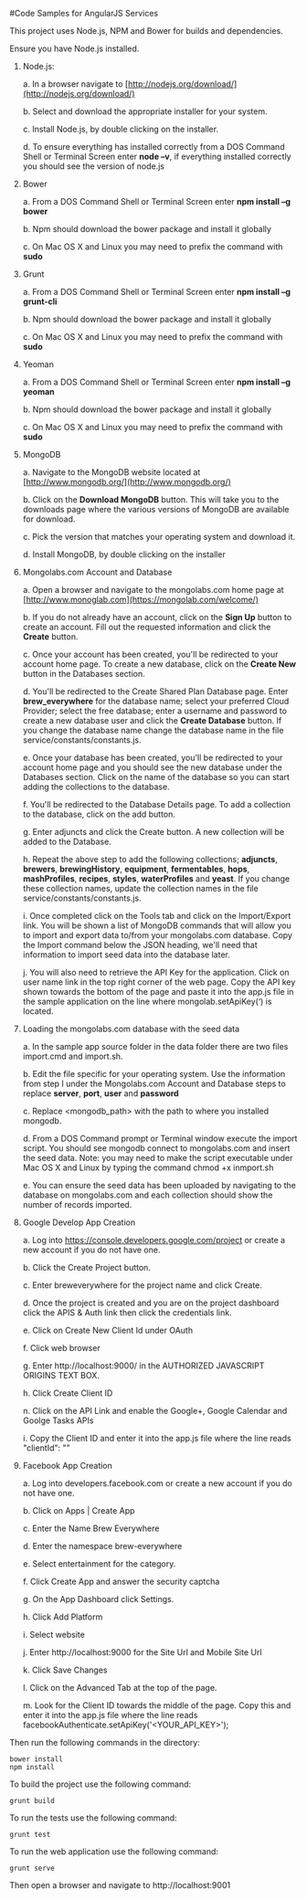 #Code Samples for AngularJS Services

This project uses Node.js, NPM and Bower for builds and dependencies.

Ensure you have Node.js installed.

1.	Node.js:

    a.	In a browser navigate to [http://nodejs.org/download/](http://nodejs.org/download/)
      
    b.	Select and download the appropriate installer for your system.
    
    c.	Install Node.js, by double clicking on the installer.
    
    d.	To ensure everything has installed correctly from a DOS Command Shell or Terminal Screen enter **node –v**, if everything installed correctly you should see the version of node.js

2.	Bower

    a.	From a DOS Command Shell or Terminal Screen enter **npm install –g bower**
    
    b.	Npm should download the bower package and install it globally
    
    c.	On Mac OS X and Linux you may need to prefix the command with **sudo** 

3.	Grunt

    a.	From a DOS Command Shell or Terminal Screen enter **npm install –g grunt-cli**
    
    b.	Npm should download the bower package and install it globally
    
    c.	On Mac OS X and Linux you may need to prefix the command with **sudo** 

4.	Yeoman

    a.	From a DOS Command Shell or Terminal Screen enter **npm install –g yeoman**
    
    b.	Npm should download the bower package and install it globally
    
    c.	On Mac OS X and Linux you may need to prefix the command with **sudo** 

5.	MongoDB

    a.	Navigate to the MongoDB website located at [http://www.mongodb.org/](http://www.mongodb.org/)
    
    b.	Click on the **Download MongoDB** button. This will take you to the downloads page where the various versions of MongoDB are available for download.
    
    c.	Pick the version that matches your operating system and download it.
    
    d.	Install MongoDB, by double clicking on the installer

6.	Mongolabs.com Account and Database

    a.	Open a browser and navigate to the mongolabs.com home page at [http://www.monoglab.com](https://mongolab.com/welcome/)
    
    b.	If you do not already have an account, click on the **Sign Up** button to create an account. Fill out the requested information and click the **Create** button.
    
    c.	Once your account has been created, you'll be redirected to your account home page. To create a new database, click on the **Create New** button in the Databases section.
    
    d.	You'll be redirected to the Create Shared Plan Database page. Enter **brew_everywhere** for the database name; select your preferred Cloud Provider; select the free database; enter a username and password to create a new database user and click the **Create Database** button. If you change the database name change the  database name in the file service/constants/constants.js.
    
    e.	Once your database has been created, you'll be redirected to your account home page and you should see the new database under the Databases section. Click on the name of the database so you can start adding the collections to the database.
    
    f.	You'll be redirected to the Database Details page. To add a collection to the database, click on the add button.
    
    g.	Enter adjuncts and click the Create button. A new collection will be added to the Database.
    
    h.	Repeat the above step to add the following collections; **adjuncts**, **brewers**, **brewingHistory**, **equipment**, **fermentables**, **hops**, **mashProfiles**, **recipes**, **styles**, **waterProfiles** and **yeast**. If you change these collection names, update the collection names in the file service/constants/constants.js.
    
    i.	Once completed click on the Tools tab and click on the Import/Export link. You will be shown a list of MongoDB commands that will allow you to import and export data to/from your mongolabs.com database. Copy the Import command below the JSON heading, we'll need that information to import seed data into the database later.
    
    j.	You will also need to retrieve the API Key for the application. Click on user name link in the top right corner of the web page. Copy the API key shown towards the bottom of the page and paste it into the app.js file in the sample application on the line where mongolab.setApiKey(‘<YOUR API KEY>) is located.

7.	Loading the mongolabs.com database with the seed data

    a.	In the sample app source folder in the data folder there are two files import.cmd and import.sh.
    
    b.	Edit the file specific for your operating system. Use the information from step I under the Mongolabs.com Account and Database steps to replace **server**, **port**, **user** and **password**
    
    c.	Replace <mongodb_path> with the path to where you installed mongodb.
    
    d.	From a DOS Command prompt or Terminal window execute the import script. You should see mongodb connect to mongolabs.com and insert the seed data. Note: you may need to make the script executable under Mac OS X and Linux by typing the command chmod +x inmport.sh
    
    e.	You can ensure the seed data has been uploaded by navigating to the database on mongolabs.com and each collection should show the number of records imported.

8.	Google Develop App Creation

    a.	Log into https://console.developers.google.com/project or create a new account if you do not have one.
    
    b.	Click the Create Project button.
    
    c.	Enter breweverywhere for the project name and click Create.
    
    d.	Once the project is created and you are on the project dashboard click the APIS & Auth link then click the credentials link.
    
    e.	Click on Create New Client Id under OAuth
    
    f.	Click web browser
     
    g.	Enter http://localhost:9000/ in the AUTHORIZED JAVASCRIPT ORIGINS TEXT BOX.
    
    h.	Click Create Client ID
        
    n.	Click on the API Link and enable the Google+, Google Calendar and Goolge Tasks APIs
    
    i.	Copy the Client ID and enter it into the app.js file where the line reads "clientId": "<YOUR CLIENT ID>”

9.	Facebook App Creation

    a.	Log into developers.facebook.com or create a new account if you do not have one.
    
    b.	Click on Apps | Create App
    
    c.	Enter the Name Brew Everywhere
    
    d.	Enter the namespace brew-everywhere
    
    e.	Select entertainment for the category.
    
    f.	Click Create App and answer the security captcha
    
    g.	On the App Dashboard click Settings.
    
    h.	Click Add Platform
    
    i.	Select website
    
    j.	Enter http://localhost:9000 for the Site Url and Mobile Site Url
    
    k.	Click Save Changes
    
    l.	Click on the Advanced Tab at the top of the page.
    
    m.	Look for the Client ID towards the middle of the page. Copy this and enter it into the app.js file where the line reads facebookAuthenticate.setApiKey('<YOUR_API_KEY>');


Then run the following commands in the directory:

    bower install
    npm install

To build the project use the following command:

    grunt build

To run the tests use the following command:

    grunt test

To run the web application use the following command:

    grunt serve

Then open a browser and navigate to http://localhost:9001

